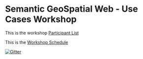 # Semantic GeoSpatial Web - Use Cases Workshop

This is the workshop [Participant List](SGSW2021_Participants.md)

 This is the [Workshop Schedule](SGSW2021_Schedule.md) 

[![Gitter](https://badges.gitter.im/lotico/community.svg)](https://gitter.im/lotico/sgsw2021?utm_source=badge&utm_medium=badge&utm_campaign=pr-badge)
